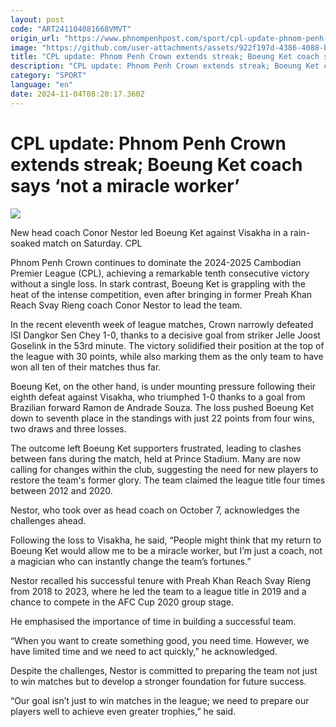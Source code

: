 ```yaml
---
layout: post
code: "ART241104081668VMVT"
origin_url: "https://www.phnompenhpost.com/sport/cpl-update-phnom-penh-crown-extends-streak-boeung-ket-coach-says-not-a-miracle-worker-"
image: "https://github.com/user-attachments/assets/922f197d-4386-4088-b480-7f34675dc640"
title: "CPL update: Phnom Penh Crown extends streak; Boeung Ket coach says ‘not a miracle worker’"
description: "​​CPL update: Phnom Penh Crown extends streak; Boeung Ket coach says ‘not a miracle worker’​"
category: "SPORT"
language: "en"
date: 2024-11-04T08:20:17.360Z
---
```


# CPL update: Phnom Penh Crown extends streak; Boeung Ket coach says ‘not a miracle worker’

![](https://github.com/user-attachments/assets/26b37147-d68e-486d-a653-b320bc674baf)

New head coach Conor Nestor led Boeung Ket against Visakha in a rain-soaked match on Saturday. CPL

Phnom Penh Crown continues to dominate the 2024-2025 Cambodian Premier League (CPL), achieving a remarkable tenth consecutive victory without a single loss. In stark contrast, Boeung Ket is grappling with the heat of the intense competition, even after bringing in former Preah Khan Reach Svay Rieng coach Conor Nestor to lead the team.

In the recent eleventh week of league matches, Crown narrowly defeated ISI Dangkor Sen Chey 1-0, thanks to a decisive goal from striker Jelle Joost Goselink in the 53rd minute. The victory solidified their position at the top of the league with 30 points, while also marking them as the only team to have won all ten of their matches thus far.

Boeung Ket, on the other hand, is under mounting pressure following their eighth defeat against Visakha, who triumphed 1-0 thanks to a goal from Brazilian forward Ramon de Andrade Souza. The loss pushed Boeung Ket down to seventh place in the standings with just 22 points from four wins, two draws and three losses.

The outcome left Boeung Ket supporters frustrated, leading to clashes between fans during the match, held at Prince Stadium. Many are now calling for changes within the club, suggesting the need for new players to restore the team's former glory. The team claimed the league title four times between 2012 and 2020.

Nestor, who took over as head coach on October 7, acknowledges the challenges ahead. 

Following the loss to Visakha, he said, “People might think that my return to Boeung Ket would allow me to be a miracle worker, but I’m just a coach, not a magician who can instantly change the team’s fortunes.”

Nestor recalled his successful tenure with Preah Khan Reach Svay Rieng from 2018 to 2023, where he led the team to a league title in 2019 and a chance to compete in the AFC Cup 2020 group stage. 

He emphasised the importance of time in building a successful team.

“When you want to create something good, you need time. However, we have limited time and we need to act quickly,” he acknowledged.

Despite the challenges, Nestor is committed to preparing the team not just to win matches but to develop a stronger foundation for future success.

“Our goal isn’t just to win matches in the league; we need to prepare our players well to achieve even greater trophies,” he said.